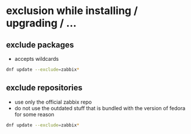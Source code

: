# exclusion while installing / upgrading / ...

## exclude packages

- accepts wildcards

```sh
dnf update --exclude=zabbix*
```

## exclude repositories

- use only the official zabbix repo 
- do not use the outdated stuff that is bundled with the version of fedora for some reason

```sh
dnf update --exclude=zabbix*
```